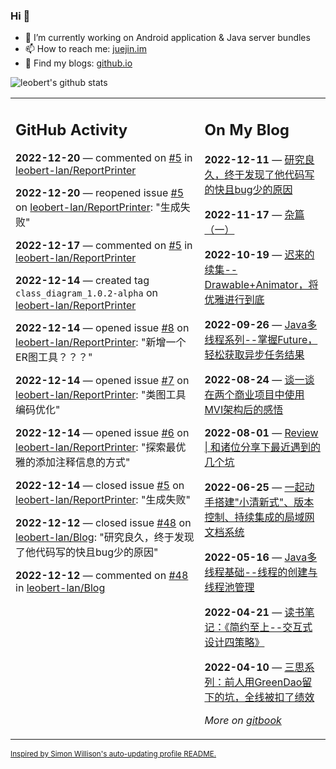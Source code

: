 ### Hi 👋

<!--
**leobert-lan/leobert-lan** is a ✨ _special_ ✨ repository because its `README.md` (this file) appears on your GitHub profile.

Here are some ideas to get you started:

- 🔭 I’m currently working on ...
- 🌱 I’m currently learning ...
- 👯 I’m looking to collaborate on ...
- 🤔 I’m looking for help with ...
- 💬 Ask me about ...
- 📫 How to reach me: ...
- 😄 Pronouns: ...
- ⚡ Fun fact: ...
-->

- 🔭 I’m currently working on Android application & Java server bundles
- 📫 How to reach me: [juejin.im](https://juejin.cn/user/2066737589654327)
- 👀 Find my blogs: [github.io](https://leobert-lan.github.io/)


![leobert's github stats](https://github-readme-stats.vercel.app/api?username=leobert-lan&show_icons=true&count_private=true)

<table><tr><td valign="top" width="60%">

## GitHub Activity
<!-- githubActivity starts -->
**2022-12-20** — commented on [#5](https://github.com/leobert-lan/ReportPrinter/issues/5#issuecomment-1358742764) in [leobert-lan/ReportPrinter](https://github.com/leobert-lan/ReportPrinter)

**2022-12-20** — reopened issue [#5](https://github.com/leobert-lan/ReportPrinter/issues/5) on [leobert-lan/ReportPrinter](https://github.com/leobert-lan/ReportPrinter): "生成失败"

**2022-12-17** — commented on [#5](https://github.com/leobert-lan/ReportPrinter/issues/5#issuecomment-1356120984) in [leobert-lan/ReportPrinter](https://github.com/leobert-lan/ReportPrinter)

**2022-12-14** — created tag `class_diagram_1.0.2-alpha` on [leobert-lan/ReportPrinter](https://github.com/leobert-lan/ReportPrinter)

**2022-12-14** — opened issue [#8](https://github.com/leobert-lan/ReportPrinter/issues/8) on [leobert-lan/ReportPrinter](https://github.com/leobert-lan/ReportPrinter): "新增一个ER图工具？？？"

**2022-12-14** — opened issue [#7](https://github.com/leobert-lan/ReportPrinter/issues/7) on [leobert-lan/ReportPrinter](https://github.com/leobert-lan/ReportPrinter): "类图工具编码优化"

**2022-12-14** — opened issue [#6](https://github.com/leobert-lan/ReportPrinter/issues/6) on [leobert-lan/ReportPrinter](https://github.com/leobert-lan/ReportPrinter): "探索最优雅的添加注释信息的方式"

**2022-12-14** — closed issue [#5](https://github.com/leobert-lan/ReportPrinter/issues/5) on [leobert-lan/ReportPrinter](https://github.com/leobert-lan/ReportPrinter): "生成失败"

**2022-12-12** — closed issue [#48](https://github.com/leobert-lan/Blog/issues/48) on [leobert-lan/Blog](https://github.com/leobert-lan/Blog): "研究良久，终于发现了他代码写的快且bug少的原因"

**2022-12-12** — commented on [#48](https://github.com/leobert-lan/Blog/issues/48#issuecomment-1345753581) in [leobert-lan/Blog](https://github.com/leobert-lan/Blog)
<!-- githubActivity ends -->
</td><td valign="top" width="40%">

## On My Blog
<!-- blog starts -->
**2022-12-11** — [研究良久，终于发现了他代码写的快且bug少的原因](https://juejin.cn/post/7175772997582585917)

**2022-11-17** — [杂篇（一）](https://juejin.cn/post/7166899226260013093)

**2022-10-19** — [迟来的续集--Drawable+Animator，将优雅进行到底](https://juejin.cn/post/7155690991721119781)

**2022-09-26** — [Java多线程系列--掌握Future，轻松获取异步任务结果](https://juejin.cn/post/7147552484213719076)

**2022-08-24** — [谈一谈在两个商业项目中使用MVI架构后的感悟](https://juejin.cn/post/7135328592673636359)

**2022-08-01** — [Review | 和诸位分享下最近遇到的几个坑](https://juejin.cn/post/7126207584528236580)

**2022-06-25** — [一起动手搭建"小清新式"、版本控制、持续集成的局域网文档系统](https://juejin.cn/post/7113005887790268430)

**2022-05-16** — [Java多线程基础--线程的创建与线程池管理](https://juejin.cn/post/7098235227490746375)

**2022-04-21** — [读书笔记：《简约至上--交互式设计四策略》](https://juejin.cn/post/7088618995036717086)

**2022-04-10** — [三思系列：前人用GreenDao留下的坑，全线被扣了绩效](https://juejin.cn/post/7084803493290213406)
<!-- blog ends -->
_More on [gitbook](https://leobert-lan.github.io/)_
</td></tr></table>

<sub><a href="https://simonwillison.net/2020/Jul/10/self-updating-profile-readme/">Inspired by Simon Willison's auto-updating profile README.</a></sub>